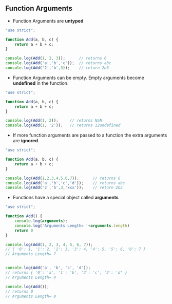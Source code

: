 Function Arguments
------------------

* Function Arguments are __untyped__

```javascript
"use strict";

function Add(a, b, c) {
    return a + b + c;
}

console.log(Add(1, 2, 3));      // returns 6
console.log(Add('a','b','c'));  // returns abc
console.log(Add('2','b',3));    // return 2b3
```

* Function Arguments can be empty. Empty arguments become __undefined__ in the function.

```javascript
"use strict";

function Add(a, b, c) {
    return a + b + c;
}

console.log(Add(1, 2));     // returns NaN
console.log(Add(1, '2'));   // returns 12undefined
```

* If more function arguments are passed to a function the extra arguments are __ignored__.

```javascript
"use strict";

function Add(a, b, c) {
    return a + b + c;
}

console.log(Add(1,2,3,4,5,6,7));      // returns 6
console.log(Add('a','b','c','d'));    // returns abc
console.log(Add('2','b',3,'xxx'));    // return 2b3
```

* Functions have a special object called __arguments__

```javascript
"use strict";

function Add() {
    console.log(arguments);
    console.log('Arguments Length= '+arguments.length)
    return 0
}

console.log(Add(1, 2, 3, 4, 5, 6, 7));
// { '0': 1, '1': 2, '2': 3, '3': 4, '4': 5, '5': 6, '6': 7 }
// Arguments Length= 7


console.log(Add('a', 'b', 'c', 'd'));
// returns { '0': 'a', '1': 'b', '2': 'c', '3': 'd' }
// Arguments Length= 4

console.log(Add());
// returns 0
// Arguments Length= 0
```
